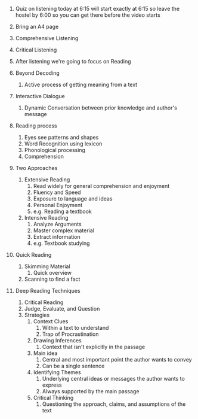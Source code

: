 1. Quiz on listening today at 6:15 will start exactly at 6:15 so leave the hostel by 6:00 so you can get there before the video starts
2. Bring an A4 page
3. Comprehensive Listening 
4. Critical Listening

5. After listening we're going to focus on Reading
6. Beyond Decoding
	1. Active process of getting meaning from a text
7. Interactive Dialogue
	1. Dynamic Conversation between prior knowledge and author's message
8. Reading process
	1. Eyes see patterns and shapes
	2. Word Recognition using lexicon
	3. Phonological processing
	4. Comprehension 
9. Two Approaches
	1. Extensive Reading
		1. Read widely for general comprehension and enjoyment
		2. Fluency and Speed
		3. Exposure to language and ideas
		4. Personal Enjoyment
		5. e.g. Reading a textbook
	2. Intensive Reading
		1. Analyze Arguments
		2. Master complex material
		3. Extract information
		4. e.g. Textbook studying
10. Quick Reading
	1. Skimming Material
		1. Quick overview
	2. Scanning to find a fact
11. Deep Reading Techniques
	1. Critical Reading
	2. Judge, Evaluate, and Question
	3. Strategies
		1. Context Clues
			1. Within a text to understand
			2. Trap of Procrastination
		2. Drawing Inferences
			1. Context that isn't explicitly in the passage
		3. Main idea
			1. Central and most important point the author wants to convey
			2. Can be a single sentence
		4. Identifying Themes
			1. Underlying central ideas or messages the author wants to express
			2. Always supported by the main passage
		5. Critical Thinking
			1. Questioning the approach, claims, and assumptions of the text